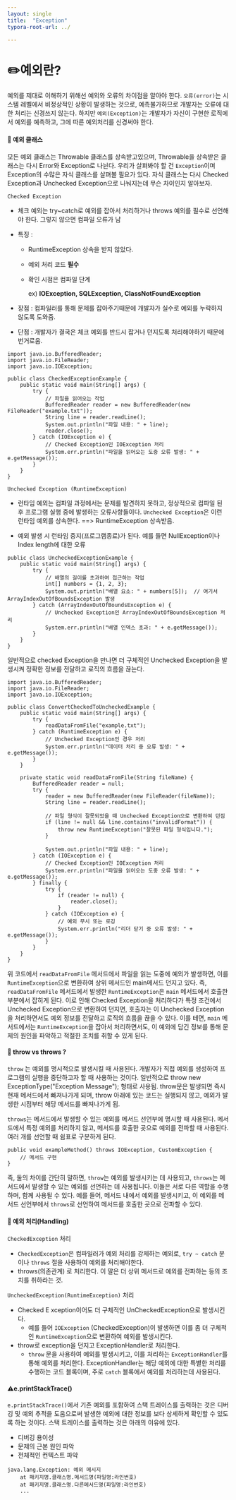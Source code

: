 ```yaml
---
layout: single
title:  "Exception"
typora-root-url: ../

---
```




# ✏️예외란?

예외를 제대로 이해하기 위해선 예외와 오류의 차이점을 알아야 한다. 
`오류(error)`는 시스템 레벨에서 비정상적인 상황이 발생하는 것으로, 예측불가하므로 개발자는 오류에 대한 처리는 신경쓰지 않는다.
하지만 `예외(Exception)`는 개발자가 자신이 구현한 로직에서 예외를 예측하고, 그에 따른 예외처리를 신경써야 한다.



#### 📖 **예외 클래스**

모든 예외 클래스는 Throwable 클래스를 상속받고있으며, Throwable을 상속받은 클래스는 다시 Error와 Exception로 나뉜다.
우리가 살펴봐야 할 건 `Exception`이며 Exception의 수많은 자식 클래스를 살펴볼 필요가 있다.
자식 클래스는 다시 Checked Exception과 Unchecked Exception으로 나눠지는데 무슨 차이인지 알아보자.


`Checked Exception` 

- 체크 예외는 try~catch로 예외를 잡아서 처리하거나 throws 예외를 필수로 선언해야 한다. 그렇지 않으면 컴파일 오류가 남

- 특징 : 

  - RuntimeException 상속을 받지 않았다.

  - 예외 처리 코드 **필수**

  - 확인 시점은 컴파일 단계

    ex) **IOException, SQLException, ClassNotFoundException**

- 장점 : 컴파일러를 통해 문제를 잡아주기때문에 개발자가 실수로 예외를 누락하지 않도록 도와줌.

- 단점 : 개발자가 결국은 체크 예외를 반드시 잡거나 던지도록 처리해야하기 때문에 번거로움.

```
import java.io.BufferedReader;
import java.io.FileReader;
import java.io.IOException;

public class CheckedExceptionExample {
    public static void main(String[] args) {
        try {
            // 파일을 읽어오는 작업
            BufferedReader reader = new BufferedReader(new FileReader("example.txt"));
            String line = reader.readLine();
            System.out.println("파일 내용: " + line);
            reader.close();
        } catch (IOException e) {
            // Checked Exception인 IOException 처리
            System.err.println("파일을 읽어오는 도중 오류 발생: " + e.getMessage());
        }
    }
}
```



`Unchecked Exception (RuntimeException)`

- 런타임 예외는 컴파일 과정에서는 문제를 발견하지 못하고, 정상적으로 컴파일 된 후 프로그램 실행 중에 발생하는 오류사항들이다.
  `Unchecked Exception`은 이런 런타임 예외를 상속한다. ==> RuntimeException 상속받음.

- 예외 발생 시 런타임 중지(프로그램종료)가 된다. 예를 들면 NullException이나 Index length에 대한 오류 

```
public class UncheckedExceptionExample {
    public static void main(String[] args) {
        try {
            // 배열의 길이를 초과하여 접근하는 작업
            int[] numbers = {1, 2, 3};
            System.out.println("배열 요소: " + numbers[5]);  // 여기서 ArrayIndexOutOfBoundsException 발생
        } catch (ArrayIndexOutOfBoundsException e) {
            // Unchecked Exception인 ArrayIndexOutOfBoundsException 처리
            System.err.println("배열 인덱스 초과: " + e.getMessage());
        }
    }
}

```




일반적으로 checked Exception을 만나면 더 구체적인 Unchecked Exception을 발생시켜 정확한 정보를 전달하고 로직의 흐름을 끊는다.

```
import java.io.BufferedReader;
import java.io.FileReader;
import java.io.IOException;

public class ConvertCheckedToUncheckedExample {
    public static void main(String[] args) {
        try {
            readDataFromFile("example.txt");
        } catch (RuntimeException e) {
            // Unchecked Exception인 경우 처리
            System.err.println("데이터 처리 중 오류 발생: " + e.getMessage());
        }
    }

    private static void readDataFromFile(String fileName) {
        BufferedReader reader = null;
        try {
            reader = new BufferedReader(new FileReader(fileName));
            String line = reader.readLine();

            // 파일 형식이 잘못되었을 때 Unchecked Exception으로 변환하여 던짐
            if (line != null && line.contains("invalidFormat")) {
                throw new RuntimeException("잘못된 파일 형식입니다.");
            }

            System.out.println("파일 내용: " + line);
        } catch (IOException e) {
            // Checked Exception인 IOException 처리
            System.err.println("파일을 읽어오는 도중 오류 발생: " + e.getMessage());
        } finally {
            try {
                if (reader != null) {
                    reader.close();
                }
            } catch (IOException e) {
                // 예외 무시 또는 로깅
                System.err.println("리더 닫기 중 오류 발생: " + e.getMessage());
            }
        }
    }
}

```

위 코드에서 `readDataFromFile` 메서드에서 파일을 읽는 도중에 예외가 발생하면, 이를 `RuntimeException`으로 변환하여 상위 메서드인 main메서드 던지고 있다. 즉, `readDataFromFile` 메서드에서 발생한 `RuntimeException`은 `main` 메서드에서 호출한 부분에서 잡히게 된다. 이로 인해 Checked Exception을 처리하다가 특정 조건에서 Unchecked Exception으로 변환하여 던지면, 호출자는 이 Unchecked Exception을 처리하면서도 예외 정보를 전달하고 로직의 흐름을 끊을 수 있다.
이를 테면, `main` 메서드에서는 `RuntimeException`을 잡아서 처리하면서도, 이 예외에 담긴 정보를 통해 문제의 원인을 파악하고 적절한 조치를 취할 수 있게 된다.



#### 📖 throw vs throws ?

`throw` 는 예외를 명시적으로 발생시킬 때 사용된다. 개발자가 직접 예외를 생성하여 프로그램의 실행을 중단하고자 할 때 사용하는 것이다. 일반적으로 throw new ExceptionType("Exception Message"); 형태로 사용됨.  throw문은 발생되면 즉시 현재 메서드에서 빠져나가게 되며, throw 아래에 있는 코드는 실행되지 않고, 예외가 발생한 시점부터 해당 메서드를 빠져나가게 됨. 

`throws`는 메서드에서 발생할 수 있는 예외를 메서드 선언부에 명시할 때 사용된다. 메서드에서 특정 예외를 처리하지 않고, 메서드를 호출한 곳으로 예외를 전파할 때 사용된다. 여러 개를 선언할 때 쉼표로 구분하게 된다. 

```
public void exampleMethod() throws IOException, CustomException {
    // 메서드 구현
}
```

즉, 둘의 차이를 간단히 말하면, `throw`는 예외를 발생시키는 데 사용되고, `throws`는 메서드에서 발생할 수 있는 예외를 선언하는 데 사용됩니다. 이들은 서로 다른 역할을 수행하며, 함께 사용될 수 있다. 예를 들어, 메서드 내에서 예외를 발생시키고, 이 예외를 메서드 선언부에서 `throws`로 선언하여 메서드를 호출한 곳으로 전파할 수 있다.




#### 📖  예외 처리(Handling)

`CheckedException` 처리 

- `CheckedException`은 컴파일러가 예외 처리를 강제하는 예외로, `try ~ catch` 문이나 `throws` 절을 사용하여 예외를 처리해야한다.
- throws(의존관계) 로 처리한다. 이 말은 더 상위 메서드로 예외를 전파하는 등의 조치를 취하라는 것. 



`UncheckedException(RuntimeException)` 처리 

- Checked E xception이어도 더 구체적인 UnCheckedException으로 발생시킨다.
  - 예를 들어 `IOException` (CheckedException)이 발생하면 이를 좀 더 구체적인 `RuntimeException`으로 변환하여 예외를 발생시킨다.
- throw로 exception을 던지고 ExceptionHandler로 처리한다. 
  - `throw` 문을 사용하여 예외를 발생시키고, 이를 처리하는 `ExceptionHandler`를 통해 예외를 처리한다. ExceptionHandler는 해당 예외에 대한 특별한 처리를 수행하는 코드 블록이며, 주로 `catch` 블록에서 예외를 처리하는데 사용된다.





#### ⚠️e.printStackTrace()

`e.printStackTrace()`에서 기존 예외를 포함하여 스택 트레이스를 출력하는 것은 디버깅 및 예외 추적을 도움으로써 발생한 예외에 대한 정보를 보다 상세하게 확인할 수 있도록 하는 것이다. 스택 트레이스를 출력하는 것은 아래의 이유에 있다.

- 디버깅 용이성
- 문제의 근본 원인 파악
- 전체적인 컨텍스트 파악

```
java.lang.Exception: 예외 메시지
	at 패키지명.클래스명.메서드명(파일명:라인번호)
	at 패키지명.클래스명.다른메서드명(파일명:라인번호)
	...
```

